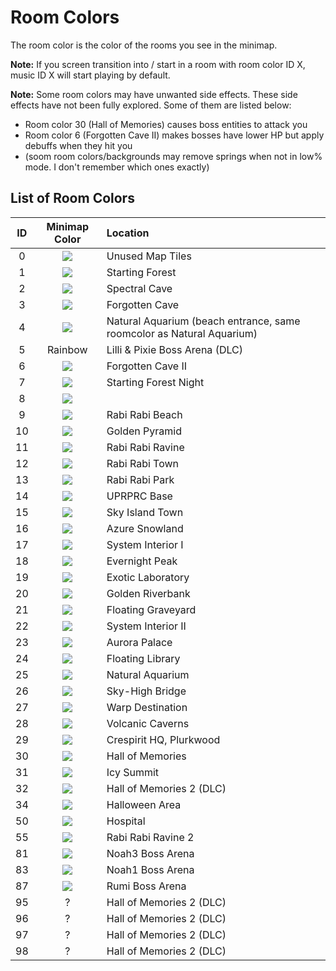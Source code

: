 # Room Colors

The room color is the color of the rooms you see in the minimap.

**Note:** If you screen transition into / start in a room with room color ID X, music ID X will start playing by default.

**Note:** Some room colors may have unwanted side effects. These side effects have not been fully explored. Some of them are listed below:
- Room color 30 (Hall of Memories) causes boss entities to attack you
- Room color 6 (Forgotten Cave II) makes bosses have lower HP but apply debuffs when they hit you
- (soom room colors/backgrounds may remove springs when not in low% mode. I don't remember which ones exactly)

## List of Room Colors

| ID | Minimap Color | Location |
| :--: | :--------------: | :------- |
| 0  | ![](http://via.placeholder.com/20/343434?text=+) | Unused Map Tiles |
| 1  | ![](http://via.placeholder.com/20/6eb567?text=+) | Starting Forest |
| 2  | ![](http://via.placeholder.com/20/6167a2?text=+) | Spectral Cave |
| 3  | ![](http://via.placeholder.com/20/876e4b?text=+) | Forgotten Cave |
| 4  | ![](http://via.placeholder.com/20/80a973?text=+) | Natural Aquarium (beach entrance, same roomcolor as Natural Aquarium) |
| 5  | Rainbow | Lilli & Pixie Boss Arena (DLC) |
| 6  | ![](http://via.placeholder.com/20/926c6d?text=+) | Forgotten Cave II |
| 7  | ![](http://via.placeholder.com/20/007f54?text=+) | Starting Forest Night |
| 8  | ![](http://via.placeholder.com/20/343434?text=+) |  |
| 9  | ![](http://via.placeholder.com/20/6287c1?text=+) | Rabi Rabi Beach |
| 10 | ![](http://via.placeholder.com/20/c6a14b?text=+) | Golden Pyramid |
| 11 | ![](http://via.placeholder.com/20/6eb567?text=+) | Rabi Rabi Ravine |
| 12 | ![](http://via.placeholder.com/20/d9917e?text=+) | Rabi Rabi Town |
| 13 | ![](http://via.placeholder.com/20/b56e67?text=+) | Rabi Rabi Park |
| 14 | ![](http://via.placeholder.com/20/6e6eb5?text=+) | UPRPRC Base |
| 15 | ![](http://via.placeholder.com/20/8e6996?text=+) | Sky Island Town |
| 16 | ![](http://via.placeholder.com/20/8e69eb?text=+) | Azure Snowland |
| 17 | ![](http://via.placeholder.com/20/689ccf?text=+) | System Interior I |
| 18 | ![](http://via.placeholder.com/20/4b61d2?text=+) | Evernight Peak |
| 19 | ![](http://via.placeholder.com/20/af6786?text=+) | Exotic Laboratory |
| 20 | ![](http://via.placeholder.com/20/ce9c69?text=+) | Golden Riverbank |
| 21 | ![](http://via.placeholder.com/20/b43b36?text=+) | Floating Graveyard |
| 22 | ![](http://via.placeholder.com/20/d44d56?text=+) | System Interior II |
| 23 | ![](http://via.placeholder.com/20/22a9d1?text=+) | Aurora Palace |
| 24 | ![](http://via.placeholder.com/20/76c6a6?text=+) | Floating Library |
| 25 | ![](http://via.placeholder.com/20/80a973?text=+) | Natural Aquarium |
| 26 | ![](http://via.placeholder.com/20/6ac3b6?text=+) | Sky-High Bridge |
| 27 | ![](http://via.placeholder.com/20/8ab258?text=+) | Warp Destination |
| 28 | ![](http://via.placeholder.com/20/ba2d2a?text=+) | Volcanic Caverns |
| 29 | ![](http://via.placeholder.com/20/c3622d?text=+) | Crespirit HQ, Plurkwood |
| 30 | ![](http://via.placeholder.com/20/4063a4?text=+) | Hall of Memories |
| 31 | ![](http://via.placeholder.com/20/2d6892?text=+) | Icy Summit |
| 32 | ![](http://via.placeholder.com/20/dc8f40?text=+) | Hall of Memories 2 (DLC) |
| 34 | ![](http://via.placeholder.com/20/793735?text=+) | Halloween Area |
| 50 | ![](http://via.placeholder.com/20/616188?text=+) | Hospital |
| 55 | ![](http://via.placeholder.com/20/2ab878?text=+) | Rabi Rabi Ravine 2 |
| 81 | ![](http://via.placeholder.com/20/343434?text=+) | Noah3 Boss Arena |
| 83 | ![](http://via.placeholder.com/20/343434?text=+) | Noah1 Boss Arena |
| 87 | ![](http://via.placeholder.com/20/cb7d7a?text=+) | Rumi Boss Arena |
| 95 | ? | Hall of Memories 2 (DLC) |
| 96 | ? | Hall of Memories 2 (DLC) |
| 97 | ? | Hall of Memories 2 (DLC) |
| 98 | ? | Hall of Memories 2 (DLC) |
